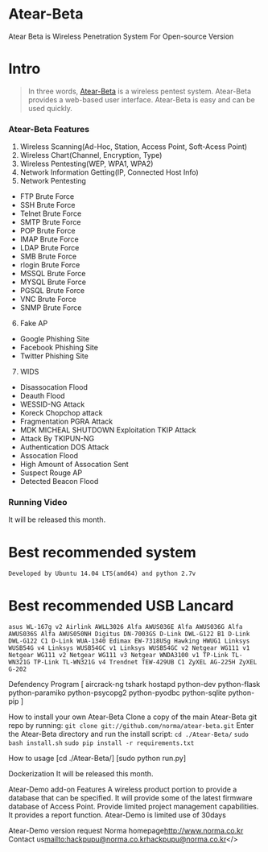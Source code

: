 # Atear-Beta
Atear Beta is Wireless Penetration System For Open-source Version

# Intro

> In three words, [Atear-Beta](http://www.norma.co.kr) is a wireless pentest system.
> Atear-Beta provides a web-based user interface.
> Atear-Beta is easy and can be used quickly.


### Atear-Beta Features
1. Wireless Scanning(Ad-Hoc, Station, Access Point, Soft-Acess Point)
2. Wireless Chart(Channel, Encryption, Type)
3. Wireless Pentesting(WEP, WPA1, WPA2)
4. Network Information Getting(IP, Connected Host Info)
5. Network Pentesting
  - FTP Brute Force
  - SSH Brute Force
  - Telnet Brute Force
  - SMTP Brute Force
  - POP Brute Force
  - IMAP Brute Force
  - LDAP Brute Force
  - SMB Brute Force
  - rlogin Brute Force
  - MSSQL Brute Force
  - MYSQL Brute Force
  - PGSQL Brute Force
  - VNC Brute Force
  - SNMP Brute Force
6. Fake AP
  - Google Phishing Site
  - Facebook Phishing Site
  - Twitter Phishing Site
7. WIDS
  - Disassocation Flood
  - Deauth Flood
  - WESSID-NG Attack
  - Koreck Chopchop attack
  - Fragmentation PGRA Attack
  - MDK MICHEAL SHUTDOWN Exploitation TKIP Attack
  - Attack By TKIPUN-NG
  - Authentication DOS Attack
  - Assocation Flood
  - High Amount of Assocation Sent
  - Suspect Rouge AP
  - Detected Beacon Flood


### Running Video
It will be released this month.

# Best recommended system
`Developed by Ubuntu 14.04 LTS(amd64) and python 2.7v`

# Best recommended USB Lancard
`
asus WL-167g v2
Airlink AWLL3026
Alfa AWUS036E
Alfa AWUS036G
Alfa AWUS036S
Alfa AWUS050NH
Digitus DN-7003GS
D-Link DWL-G122 B1
D-Link DWL-G122 C1
D-Link WUA-1340
Edimax EW-7318USg
Hawking HWUG1
Linksys WUSB54G v4
Linksys WUSB54GC v1
Linksys WUSB54GC v2
Netgear WG111 v1
Netgear WG111 v2
Netgear WG111 v3
Netgear WNDA3100 v1
TP-Link TL-WN321G
TP-Link TL-WN321G v4
Trendnet TEW-429UB C1
ZyXEL AG-225H
ZyXEL G-202
`

Defendency Program
[
aircrack-ng
tshark
hostapd
python-dev
python-flask
python-paramiko
python-psycopg2
python-pyodbc
python-sqlite
python-pip
]

How to install your own Atear-Beta
Clone a copy of the main Atear-Beta git repo by running:
`git clone git://github.com/norma/atear-beta.git`
Enter the Atear-Beta directory and run the install script:
`cd ./Atear-Beta/`
`sudo bash install.sh`
`sudo pip install -r requirements.txt`

How to usage
[cd ./Atear-Beta/]
[sudo python run.py]

Dockerization
It will be released this month.

Atear-Demo add-on Features
A wireless product portion to provide a database that can be specified.
It will provide some of the latest firmware database of Access Point.
Provide limited project management capabilities.
It provides a report function.
<red>Atear-Demo is limited use of 30days</red>

Atear-Demo version request
Norma homepage<a href=http://www.norma.co.kr>http://www.norma.co.kr</a>
Contact us<mailto:hackpupu@norma.co.kr>hackpupu@norma.co.kr</>
